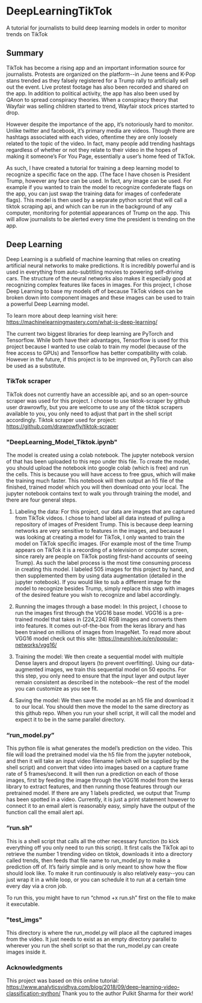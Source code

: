 # DeepLearningTikTok
A tutorial for journalists to build deep learning models in order to monitor trends on TikTok

## Summary

TikTok has become a rising app and an important information source for journalists. Protests are organized on the platform--in June teens and K-Pop stans trended as they falsely registered for a Trump rally to artificially sell out the event. Live protest footage has also been recorded and shared on the app. In addition to political activity, the app has also been used by QAnon to spread conspiracy theories. When a conspiracy theory that Wayfair was selling children started to trend, Wayfair stock prices started to drop.

However despite the importance of the app, it’s notoriously hard to monitor. Unlike twitter and facebook, it’s primary media are videos. Though there are hashtags associated with each video, oftentime they are only loosely related to the topic of the video. In fact, many people add trending hashtags regardless of whether or not they relate to their video in the hopes of making it someone’s For You Page, essentially a user’s home feed of TikTok.

As such, I have created a tutorial for training a deep learning model to recognize a specific face on the app. (The face I have chosen is President Trump, however any face can be used. In fact, any image can be used. For example if you wanted to train the model to recognize confederate flags on the app, you can just swap the training data for images of confederate flags). This model is then used by a separate python script that will call a tiktok scraping api, and which can be run in the background of any computer, monitoring for potential appearances of Trump on the app. This will allow journalists to be alerted every time the president is trending on the app.

## Deep Learning
Deep Learning is a subfield of machine learning that relies on creating artificial neural networks to make predictions. It is incredibly powerful and is used in everything from auto-subtitling movies to powering self-driving cars. The structure of the neural networks also makes it especially good at recognizing complex features like faces in images. For this project, I chose Deep Learning to base my models off of because TikTok videos can be broken down into component images and these images can be used to train a powerful Deep Learning model. 

To learn more about deep learning visit here: https://machinelearningmastery.com/what-is-deep-learning/

The current two biggest libraries for deep learning are PyTorch and Tensorflow. While both have their advantages, Tensorflow is used for this project because I wanted to use colab to train my model (because of the free access to GPUs) and Tensorflow has better compatibility with colab. However in the future, if this project is to be improved on, PyTorch can also be used as a substitute. 

### TikTok scraper
TikTok does not currently have an accessible api, and so an open-source scraper was used for this project. I choose to use tiktok-scraper by github user drawrowfly, but you are welcome to use any of the tiktok scrapers available to you, you only need to adjust that part in the shell script accordingly.
Tiktok scraper used for project: https://github.com/drawrowfly/tiktok-scraper

### "DeepLearning_Model_Tiktok.ipynb"
The model is created using a colab notebook. The jupyter notebook version of that has been uploaded to this repo under this file. To create the model, you should upload the notebook into google colab (which is free) and run the cells. This is because you will have access to free gpus, which will make the training much faster. This notebook will then output an h5 file of the finished, trained model which you will then download onto your local. The jupyter notebook contains text to walk you through training the model, and there are four general steps.

1. Labeling the data: For this project, our data are images that are captured from TikTok videos. I chose to hand label all data instead of pulling a repository of images of President Trump. This is because deep learning networks are very sensitive to features in the images, and because I was looking at creating a model for TikTok, I only wanted to train the model on TikTok specific images. (For example most of the time Trump appears on TikTok it is a recording of a television or computer screen, since rarely are people on TikTok posting first-hand accounts of seeing Trump). As such the label process is the most time consuming process in creating this model. I labeled 505 images for this project by hand, and then supplemented them by using data augmentation (detailed in the jupyter notebook). If you would like to sub a different image for the model to recognize besides Trump, simply replace this step with images of the desired feature you wish to recognize and label accordingly. 

2. Running the images through a base model: In this project, I choose to run the images first through the VGG16 base model. VGG16 is a pre-trained model that takes in (224,224) RGB images and converts them into features. It comes out-of-the-box from the keras library and has been trained on millions of images from ImageNet. To read more about VGG16 model check out this site: https://neurohive.io/en/popular-networks/vgg16/

3. Training the model: We then create a sequential model with multiple Dense layers and dropout layers (to prevent overfitting). Using our data-augmented images, we train this sequential model on 50 epochs. For this step, you only need to ensure that the input layer and output layer remain consistent as described in the notebook--the rest of the model you can customize as you see fit. 

4. Saving the model: We then save the model as an h5 file and download it to our local. You should then move the model to the same directory as this github repo. When you run your shell script, it will call the model and expect it to be in the same parallel directory.

### “run_model.py”
This python file is what generates the model’s prediction on the video. This file will load the pretrained model via the h5 file from the jupyter notebook, and then it will take an input video filename (which will be supplied by the shell script) and convert that video into images based on a capture frame rate of 5 frames/second. It will then run a prediction on each of those images, first by feeding the image through the VGG16 model from the keras library to extract features, and then running those features through our pretrained model. If there are any 1 labels predicted, we output that Trump has been spotted in a video. Currently, it is just a print statement however to connect it to an email alert is reasonably easy, simply have the output of the function call the email alert api.

### “run.sh”
This is a shell script that calls all the other necessary function (to kick everything off you only need to run this script). It first calls the TikTok api to retrieve the number 1 trending video on tiktok, downloads it into a directory called trends, then feeds that file name to run_model.py to make a prediction off of. It’s fairly simple and is only meant to show how the flow should look like. To make it run continuously is also relatively easy--you can just wrap it in a while loop, or you can schedule it to run at a certain time every day via a cron job. 

To run this, you might have to run “chmod +x run.sh” first on the file to make it executable. 

### "test_imgs"
This directory is where the run_model.py will place all the captured images from the video. It just needs to exist as an empty directory parallel to wherever you run the shell script so that the run_model.py can create images inside it. 




### Acknowledgments
This project was based on this online tutorial: https://www.analyticsvidhya.com/blog/2018/09/deep-learning-video-classification-python/
Thank you to the author Pulkit Sharma for their work!
